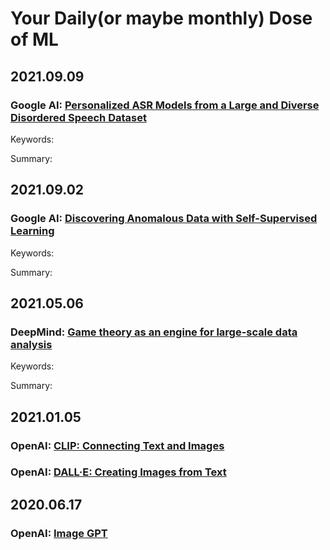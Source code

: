 # Your Daily(or maybe monthly) Dose of ML

## 2021.09.09

### Google AI: [Personalized ASR Models from a Large and Diverse Disordered Speech Dataset](http://ai.googleblog.com/2021/09/personalized-asr-models-from-large-and.html)

Keywords:

Summary:

## 2021.09.02

### Google AI: [Discovering Anomalous Data with Self-Supervised Learning](http://ai.googleblog.com/2021/09/discovering-anomalous-data-with-self.html)

Keywords:

Summary:

## 2021.05.06

### DeepMind: [Game theory as an engine for large-scale data analysis](https://deepmind.com/blog/article/EigenGame)

Keywords:

Summary:

## 2021.01.05

### OpenAI: [CLIP: Connecting Text and Images](https://openai.com/blog/clip/)

### OpenAI: [DALL·E: Creating Images from Text](https://openai.com/blog/dall-e/)

## 2020.06.17

### OpenAI: [Image GPT](https://openai.com/blog/image-gpt/)